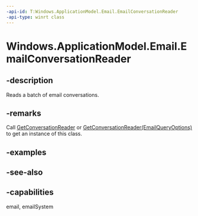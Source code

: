 ```yaml
---
-api-id: T:Windows.ApplicationModel.Email.EmailConversationReader
-api-type: winrt class
---
```


<!-- Class syntax.
public class EmailConversationReader : Windows.ApplicationModel.Email.IEmailConversationReader
-->

# Windows.ApplicationModel.Email.EmailConversationReader

## -description
Reads a batch of email conversations.

## -remarks
Call [GetConversationReader](emailstore_getconversationreader_388570943.md) or [GetConversationReader(EmailQueryOptions)](emailstore_getconversationreader_964157301.md) to get an instance of this class.

## -examples

## -see-also

## -capabilities
email, emailSystem
